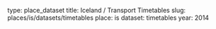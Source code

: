 type: place_dataset
title: Iceland / Transport Timetables
slug: places/is/datasets/timetables
place: is
dataset: timetables
year: 2014
